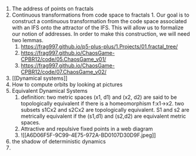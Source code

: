1. The address of points on fractals
2. Continuous transformations from code space to fractals
		1. Our goal is to construct a continuous transformation from the code space associated with an IFS onto the attractor of the IFS. This will allow us to formalize our notion of addresses. In order to make this construction, we will need two lemmas. 
	1. https://frag997.github.io/p5-plus-plus/1.Projects/01.fractal_tree/
	2. https://frag997.github.io/ChaosGame-CPBR12/code/05.ChaosGame_v01/
	3. https://frag997.github.io/ChaosGame-CPBR12/code/07.ChaosGame_v02/
3. [[Dynamical systems]]
4. How to compute orbits by looking at pictures
5. Equivalent Dynamical Systems
	1. definition: two metric spaces (x1, d1) and (x2, d2) are said to be topologically equivalent if there is a homeomorphism f:x1->x2. two subsets s1Cx2 and s2Cx2 are topologically equivalent. S1 and s2 are metrically equivalent if the (s1,d1) and (s2,d2) are equivalent metric spaces.
	2. Attractive and repulsive fixed points in a web diagram
	3. ![[A6D06F5F-9C99-4E75-972A-BD0107D30D9F.jpeg]]
6. the shadow of deterministic dynamics
7. 